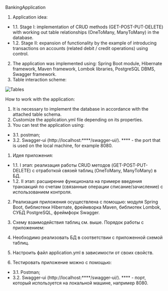 BankingApplication

1. Application idea:
- 1.1. Stage I: implementation of CRUD methods (GET-POST-PUT-DELETE) with working out table relationships (OneToMany, ManyToMany) in the database.
- 1.2. Stage II: expansion of functionality by the example of introducing transactions on accounts (related debit / credit operations) using control.
2. The application was implemented using: Spring Boot module, Hibernate framework, Maven framework, Lombok libraries, PostgreSQL DBMS, Swagger framework.
3. Table interaction scheme:


![Tables](https://user-images.githubusercontent.com/96749989/182694857-fcea5776-4638-4c94-a7d4-74853bdaf77f.png)


How to work with the application:

1. It is necessary to implement the database in accordance with the attached table schema.
2. Customize the application.yml file depending on its properties.
3. You can test the application using:
- 3.1. postman;
- 3.2. Swagger-ui (http://localhost:****/swagger-ui/). **** - the port that is used on the local machine, for example 8080.


1. Идея приложения:
- 1.1. I этап: реализация работы CRUD методов (GET-POST-PUT-DELETE) с отработкой связей таблиц (OneToMany, ManyToMany) в БД.
- 1.2. II этап: расширение функционала на примере введения транзакций по счетам (связанные операции списание/зачисление) с использованием контроля.
2. Реализация приложения осуществлена с помощью: модуля Spring Boot, библиотеки Hibernate, фреймворка Maven, библиотек Lombok, СУБД PostgreSQL, фреймфорк Swagger.
3. Схему взаимодействия таблиц см. выше.
Порядок работы с приложением:

1. Необходимо реализовать БД в соответствии с приложенной схемой таблиц.
2. Настроить файл application.yml в зависимости от своих свойств.
3. Тестировать приложение можно с помощью:
- 3.1. Postman;
- 3.2. Swagger-ui (http://localhost:****/swagger-ui/). **** - порт, который используется на локальной машине, например 8080.
